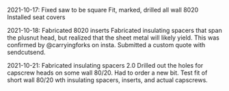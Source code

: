 2021-10-17:
Fixed saw to be square
Fit, marked, drilled all wall 8020
Installed seat covers

2021-10-18:
Fabricated 8020 inserts
Fabricated insulating spacers that span the plusnut head, but realized that the sheet metal will likely yield.  This was confirmed by @carryingforks on insta.  Submitted a custom quote with sendcutsend.

2021-10-21:
Fabricated insulating spacers 2.0
Drilled out the holes for capscrew heads on some wall 80/20.  Had to order a new bit.
Test fit of short wall 80/20 wth insulating spacers, inserts, and actual capscrews.
